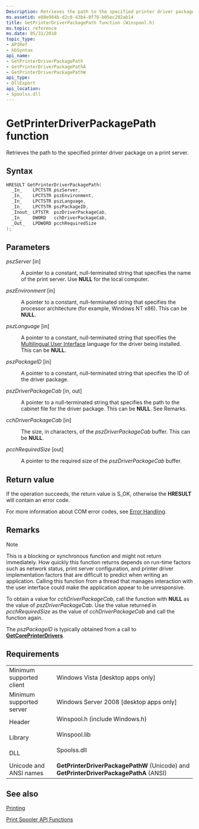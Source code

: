 ```yaml
---
Description: Retrieves the path to the specified printer driver package on a print server.
ms.assetid: e88e984b-d2c0-43b4-8f70-b05ec202ab14
title: GetPrinterDriverPackagePath function (Winspool.h)
ms.topic: reference
ms.date: 05/31/2018
topic_type: 
- APIRef
- kbSyntax
api_name: 
- GetPrinterDriverPackagePath
- GetPrinterDriverPackagePathA
- GetPrinterDriverPackagePathW
api_type: 
- DllExport
api_location: 
- Spoolss.dll
---
```


# GetPrinterDriverPackagePath function

Retrieves the path to the specified printer driver package on a print server.

## Syntax


```C++
HRESULT GetPrinterDriverPackagePath(
  _In_    LPCTSTR pszServer,
  _In_    LPCTSTR pszEnvironment,
  _In_    LPCTSTR pszLanguage,
  _In_    LPCTSTR pszPackageID,
  _Inout_ LPTSTR  pszDriverPackageCab,
  _In_    DWORD   cchDriverPackageCab,
  _Out_   LPDWORD pcchRequiredSize
);
```



## Parameters

<dl> <dt>

*pszServer* \[in\]
</dt> <dd>

A pointer to a constant, null-terminated string that specifies the name of the print server. Use **NULL** for the local computer.

</dd> <dt>

*pszEnvironment* \[in\]
</dt> <dd>

A pointer to a constant, null-terminated string that specifies the processor architecture (for example, Windows NT x86). This can be **NULL**.

</dd> <dt>

*pszLanguage* \[in\]
</dt> <dd>

A pointer to a constant, null-terminated string that specifies the [Multilingual User Interface](/windows/desktop/Intl/mui-resource-management) language for the driver being installed. This can be **NULL**.

</dd> <dt>

*pszPackageID* \[in\]
</dt> <dd>

A pointer to a constant, null-terminated string that specifies the ID of the driver package.

</dd> <dt>

*pszDriverPackageCab* \[in, out\]
</dt> <dd>

A pointer to a null-terminated string that specifies the path to the cabinet file for the driver package. This can be **NULL**. See Remarks.

</dd> <dt>

*cchDriverPackageCab* \[in\]
</dt> <dd>

The size, in characters, of the *pszDriverPackageCab* buffer. This can be **NULL**.

</dd> <dt>

*pcchRequiredSize* \[out\]
</dt> <dd>

A pointer to the required size of the *pszDriverPackageCab* buffer.

</dd> </dl>

## Return value

If the operation succeeds, the return value is S\_OK, otherwise the **HRESULT** will contain an error code.

For more information about COM error codes, see [Error Handling](../com/error-handling-in-com.md).

## Remarks

> [!Note]  
> This is a blocking or synchronous function and might not return immediately. How quickly this function returns depends on run-time factors such as network status, print server configuration, and printer driver implementation factors that are difficult to predict when writing an application. Calling this function from a thread that manages interaction with the user interface could make the application appear to be unresponsive.

 

To obtain a value for *cchDriverPackageCab*, call the function with **NULL** as the value of *pszDriverPackageCab*. Use the value returned in *pcchRequiredSize* as the value of *cchDriverPackageCab* and call the function again.

The *pszPackageID* is typically obtained from a call to [**GetCorePrinterDrivers**](getcoreprinterdrivers.md).

## Requirements



|                                     |                                                                                                           |
|-------------------------------------|-----------------------------------------------------------------------------------------------------------|
| Minimum supported client<br/> | Windows Vista \[desktop apps only\]<br/>                                                            |
| Minimum supported server<br/> | Windows Server 2008 \[desktop apps only\]<br/>                                                      |
| Header<br/>                   | <dl> <dt>Winspool.h (include Windows.h)</dt> </dl> |
| Library<br/>                  | <dl> <dt>Winspool.lib</dt> </dl>                   |
| DLL<br/>                      | <dl> <dt>Spoolss.dll</dt> </dl>                    |
| Unicode and ANSI names<br/>   | **GetPrinterDriverPackagePathW** (Unicode) and **GetPrinterDriverPackagePathA** (ANSI)<br/>         |



## See also

<dl> <dt>

[Printing](printdocs-printing.md)
</dt> <dt>

[Print Spooler API Functions](printing-and-print-spooler-functions.md)
</dt> </dl>

 

